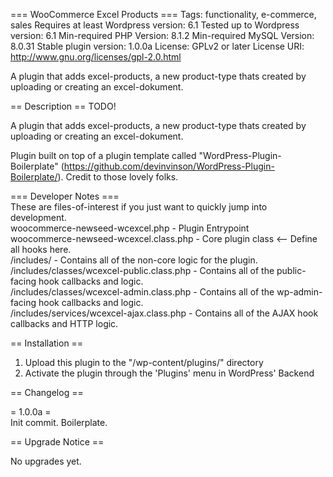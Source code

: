 === WooCommerce Excel Products ===
Tags: functionality, e-commerce, sales
Requires at least Wordpress version: 6.1
Tested up to Wordpress version: 6.1
Min-required PHP Version: 8.1.2
Min-required MySQL Version: 8.0.31
Stable plugin version: 1.0.0a
License: GPLv2 or later
License URI: http://www.gnu.org/licenses/gpl-2.0.html

A plugin that adds excel-products, a new product-type thats created by uploading or creating an excel-dokument.

== Description ==
TODO!

A plugin that adds excel-products, a new product-type thats created by uploading or creating an excel-dokument.

Plugin built on top of a plugin template called "WordPress-Plugin-Boilerplate" (https://github.com/devinvinson/WordPress-Plugin-Boilerplate/).
Credit to those lovely folks.

=== Developer Notes ===
<br>These are files-of-interest if you just want to quickly jump into development.<br>
woocommerce-newseed-wcexcel.php				- Plugin Entrypoint<br>
woocommerce-newseed-wcexcel.class.php		- Core plugin class <-- Define all hooks here.<br>
/includes/									- Contains all of the non-core logic for the plugin.<br>
/includes/classes/wcexcel-public.class.php	- Contains all of the public-facing hook callbacks and logic.<br>
/includes/classes/wcexcel-admin.class.php	- Contains all of the wp-admin-facing hook callbacks and logic.<br>
/includes/services/wcexcel-ajax.class.php	- Contains all of the AJAX hook callbacks and HTTP logic.<br>

== Installation ==

1. Upload this plugin to the "/wp-content/plugins/" directory
2. Activate the plugin through the 'Plugins' menu in WordPress' Backend

== Changelog ==

= 1.0.0a =<br>
Init commit. Boilerplate.

== Upgrade Notice ==

No upgrades yet.